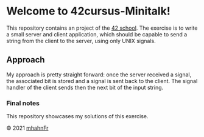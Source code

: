 # Welcome to 42cursus-Minitalk!
This repository contains an project of the [42 school]. The exercise is to
write a small server and client application, which should be capable to send a
string from the client to the server, using only UNIX signals.

## Approach
My approach is pretty straight forward: once the server received a signal, the
associated bit is stored and a signal is sent back to the client. The signal
handler of the client sends then the next bit of the input string.

### Final notes
This repository showcases my solutions of this exercise.

© 2021 [mhahnFr](https://www.github.com/mhahnFr)

[42 school]: https://www.42heilbronn.de/learncoderepeat
